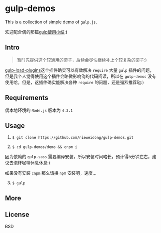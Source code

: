 # gulp-demos

This is a collection of simple demo of ```gulp.js```.

欢迎配合偶的那篇[gulp使用小结](http://www.fefork.com/gulp_1/):)

## Intro

> 暂时先提供这个较通用的栗子，后续会尽快继续补上个较复杂的栗子:)

[gulp-load-plugins](https://www.npmjs.com/package/gulp-load-plugins)这个插件确实可以有效解决 ```require``` 大量 ```gulp``` 插件的问题，但是我个人觉得使用这个插件会略微影响俺的代码阅读，所以在 ```gulp-demos``` 没有使用哈。但是，这插件确实能解决各种 ```require``` 的问题，还是强烈推荐哒:)

## Requirements

偶本地环境的 ```Node.js``` 版本为 ```4.3.1```

## Usage

1. ```$ git clone https://github.com/nieweidong/gulp-demos.git```

2. ```$ cd gulp-demos/demo && cnpm i```

  因为依赖的 ```gulp-sass``` 需要编译安装，所以安装时间略长，预计得5分钟左右，建议去泡杯咖啡休息休息:)

  如果没有安装 ```cnpm``` 那么请换 ```npm``` 安装吧，速度...

3. ```$ gulp```

## More

## License

BSD

